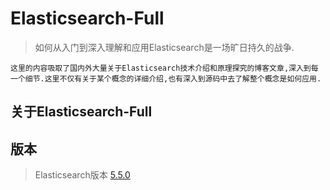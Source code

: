 # Elasticsearch-Full


> 如何从入门到深入理解和应用Elasticsearch是一场旷日持久的战争.

    这里的内容吸取了国内外大量关于Elasticsearch技术介绍和原理探究的博客文章,深入到每一个细节.这里不仅有关于某个概念的详细介绍,也有深入到源码中去了解整个概念是如何应用.

## 关于Elasticsearch-Full

## 版本

>  Elasticsearch版本 [5.5.0]()

